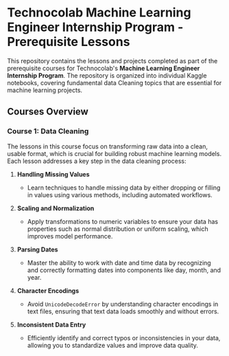 # Technocolab Machine Learning Engineer Internship Program - Prerequisite Lessons

This repository contains the lessons and projects completed as part of the prerequisite courses for Technocolab's **Machine Learning Engineer Internship Program**. The repository is organized into individual Kaggle notebooks, covering fundamental data Cleaning topics that are essential for machine learning projects.

## Courses Overview

### Course 1: Data Cleaning
The lessons in this course focus on transforming raw data into a clean, usable format, which is crucial for building robust machine learning models. Each lesson addresses a key step in the data cleaning process:

1. **Handling Missing Values**
   - Learn techniques to handle missing data by either dropping or filling in values using various methods, including automated workflows.

2. **Scaling and Normalization**
   - Apply transformations to numeric variables to ensure your data has properties such as normal distribution or uniform scaling, which improves model performance.

3. **Parsing Dates**
   - Master the ability to work with date and time data by recognizing and correctly formatting dates into components like day, month, and year.

4. **Character Encodings**
   - Avoid `UnicodeDecodeError` by understanding character encodings in text files, ensuring that text data loads smoothly and without errors.

5. **Inconsistent Data Entry**
   - Efficiently identify and correct typos or inconsistencies in your data, allowing you to standardize values and improve data quality.

